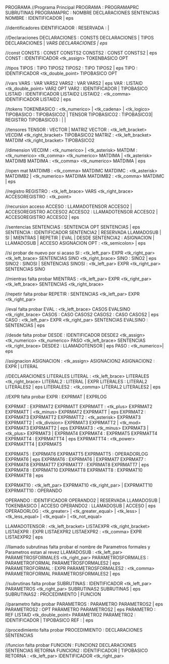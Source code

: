 PROGRAMA
//Programa Principal
PROGRAMA : PROGRAMAPRC SUBRUTINAS
PROGRAMAPRC : NOMBRE DECLARACIONES <inicio> SENTENCIAS <fin> 
NOMBRE : <programa> IDENTIFICADOR | eps


//identificadores
IDENTIFICADOR : <id>
RESERVADA : <imprimir> | <leer>


//Declaraciones
DECLARACIONES : <const> CONSTS DECLARACIONES | <tipos> TIPOS DECLARACIONES | <var> VARS DECLARACIONES | eps 


//const
CONSTS : CONST CONSTS2
CONSTS2 : CONST CONSTS2 | eps
CONST : IDENTIFICADOR <tk_assign> TOKENBASICO OPT


//tipos
TIPOS : TIPO TIPOS2
TIPOS2 : TIPO TIPOS2 | eps
TIPO : IDENTIFICADOR <tk_double_point> TIPOBASICO OPT


//vars
VARS : VAR VARS2
VARS2 : VAR VARS2 | eps
VAR : LISTAID <tk_double_point> VAR2 OPT
VAR2 : IDENTIFICADOR | TIPOBASICO
LISTAID : IDENTIFICADOR LISTAID2
LISTAID2 : <tk_comma> IDENTIFICADOR LISTAID2 | eps 


//tokens
TOKENBASICO : <tk_numerico> | <tk_cadena> | <tk_logico>
TIPOBASICO : TIPOBASICO2 | TENSOR
TIPOBASICO2 : TIPOBASICO3| REGISTRO
TIPOBASICO3 : <numerico> | <cadena> | <logico> 


//tensores
TENSOR : VECTOR | MATRIZ
VECTOR : <vector> <tk_left_bracket> VECDIM <tk_right_bracket> TIPOBASICO2
MATRIZ : <matriz> <tk_left_bracket> MATDIM <tk_right_bracket> TIPOBASICO2


//dimension
VECDIM : <tk_numerico> | <tk_asterisk>
MATDIM : <tk_numerico> <tk_comma> <tk_numerico> MATDIMA | <tk_asterisk> MATDIMB
MATDIMA : <tk_comma> <tk_numerico> MATDIMA | eps


//open mat
MATDIMB : <tk_comma> MATDIMC
MATDIMC : <tk_asterisk> MATDIMB2 | <tk_numerico> MATDIMA
MATDIMB2 : <tk_comma> MATDIMC | eps


//registro
REGISTRO : <registro> <tk_left_brace> VARS <tk_right_brace>
ACCESOREGISTRO : <tk_point> <id>


//recursion acceso
ACCESO : LLAMADOTENSOR ACCESO2 | ACCESOREGISTRO ACCESO2
ACCESO2 : LLAMADOTENSOR ACCESO2 | ACCESOREGISTRO ACCESO2 | eps


//sentencias
SENTENCIAS : SENTENCIA OPT SENTENCIAS | eps
SENTENCIA : IDENTIFICADOR SENTENCIA2 | RESERVADA LLAMADOSUB | SI | MIENTRAS | REPETIR | EVAL | DESDE 
SENTENCIA2 : ASIGNACION | LLAMADOSUB | ACCESO ASIGNACION
OPT : <tk_semicolon> | eps


//si probar de nuevo por si acaso
SI : <si> <tk_left_par> EXPR <tk_right_par> <tk_left_brace> SENTENCIAS SINO <tk_right_brace>
SINO : <sino> SINO2 | eps
SINO2 : SINOSI | SENTENCIAS
SINOSI : <si> <tk_left_par> EXPR <tk_right_par> SENTENCIAS SINO


//mientras falta probar
MIENTRAS : <mientras> <tk_left_par> EXPR <tk_right_par> <tk_left_brace> SENTENCIAS <tk_right_brace>


//repetir falta probar
REPETIR : <repetir> SENTENCIAS <hasta> <tk_left_par> EXPR <tk_right_par>


//eval falta probar
EVAL : <eval> <tk_left_brace> CASOS EVALSINO <tk_right_brace>
CASOS : CASO CASOS2
CASOS2 : CASO CASOS2 | eps
CASO : <caso> <tk_left_par> EXPR <tk_right_par> SENTENCIAS
EVALSINO : <sino> SENTENCIAS | eps


//desde falta probar
DESDE : <desde> IDENTIFICADOR DESDE2 <tk_assign> <tk_numerico> <hasta> <tk_numerico> PASO <tk_left_brace> SENTENCIAS <tk_right_brace> 
DESDE2 : LLAMADOTENSOR | eps
PASO : <paso> <tk_numerico>| eps


//asignacion
ASIGNACION : <tk_assign> ASIGNACION2
ASIGNACION2 : EXPR | LITERAL


//DECLARACIONES LITERALES
LITERAL : <tk_left_brace> LITERALES  <tk_right_brace>
LITERAL2 : LITERAL | EXPR
LITERALES : LITERAL2 LITERALES2 | eps
LITERALES2 : <tk_comma>  LITERAL2 LITERALES2 | eps


//EXPR falta probar
EXPR : EXPRMAT | EXPRLOG

EXPRMAT : EXPRMAT2 EXPRMATT
EXPRMATT : <tk_plus> EXPRMAT2 EXPRMATT | <tk_minus> EXPRMAT2 EXPRMATT | eps
EXPRMAT2 : EXPRMAT3 EXPRMATT2
EXPRMATT2 : <tk_asterisk> EXPRMAT3 EXPRMATT2 | <tk_division> EXPRMAT3 EXPRMATT2 | <tk_mod> EXPRMAT3 EXPRMATT2  | eps
EXPRMAT3 : <tk_minus> EXPRMAT3 | <tk_plus> EXPRMAT3 | EXPRMAT4
EXPRMAT4 : EXPRMAT5 EXPRMATT4
EXPRMATT4 : EXPRMATTT4 | eps
EXPRMATTT4 : <tk_power> EXPRMATTT4 | EXPRMAT5

EXPRMAT5 : EXPRMAT6 EXPRMATT5
EXPRMATT5 : OPERADORLOG  EXPRMAT6 | eps
EXPRMAT6 : <not> EXPRMAT6 | EXPRMAT7
EXPRMAT7 : EXPRMAT8 EXPRMATT7
EXPRMATT7 : <and> EXPRMAT8 EXPRMATT7 | eps
EXPRMAT8 : EXPRMAT10 EXPRMATT8
EXPRMATT8 : <or> EXPRMAT10 EXPRMATT8 | eps

EXPRMAT10 : <tk_left_par> EXPRMAT10 <tk_right_par> | EXPRMATT10
EXPRMATT10 : OPERANDO

OPERANDO : IDENTIFICADOR OPERANDO2 | RESERVADA LLAMADOSUB | TOKENBASICO | ACCESO
OPERANDO2 : LLAMADOSUB | ACCESO | eps
OPERADORLOG : <tk_greater>  | <tk_greater_equal> | <tk_less> | <tk_less_equal> | <tk_equal> | <tk_not_equal>

LLAMADOTENSOR : <tk_left_bracket> LISTAEXPR <tk_right_bracket>
LISTAEXPR : EXPR LISTAEXPR2
LISTAEXPR2 : <tk_comma> EXPR LISTAEXPR2 | eps

//llamado subrutinas falta probar el nombre de Parametros formales y Parametros estan al revez
LLAMADOSUB : <tk_left_par> PARAMETROSFORMALES <tk_right_par>
PARAMETROSFORMALES : PARAMETROFORMAL PARAMETROSFORMALES2 | eps
PARAMETROFORMAL : EXPR
PARAMETROSFORMALES2 : <tk_comma> PARAMETROFORMAL PARAMETROSFORMALES2 | eps


//subrutinas falta probar
SUBRUTINAS : <subrutina> IDENTIFICADOR <tk_left_par> PARAMETROS <tk_right_par> SUBRUTINAS2 SUBRUTINAS | eps
SUBRUTINAS2 : PROCEDIMIENTO | FUNCION


//parametro falta probar
PARAMETROS : PARAMETRO PARAMETROS2 | eps
PARAMETROS2 : OPT PARAMETRO PARAMETROS2 | eps
PARAMETRO : REF LISTAID <tk_double_point> PARAMETRO2
PARAMETRO2 : IDENTIFICADOR | TIPOBASICO
REF : <ref> | eps


//procedimiento falta probar
PROCEDIMIENTO : DECLARACIONES <inicio> SENTENCIAS <fin>


//funcion falta probar
FUNCION : <retorna> FUNCION2 DECLARACIONES <inicio> SENTENCIAS RETORNA <fin>
FUNCION2 : IDENTIFICADOR | TIPOBASICO
RETORNA : <retorna> <tk_left_par> IDENTIFICADOR <tk_right_par>